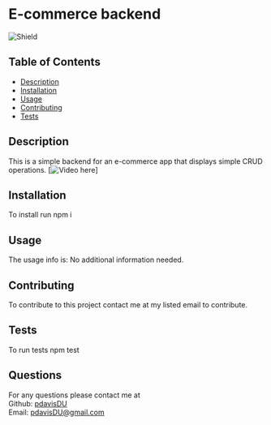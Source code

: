 # E-commerce backend
  ![Shield](https://img.shields.io/badge/license-MIT-blue)
  ## Table of Contents
  - [Description](#description)
  - [Installation](#command)
  - [Usage](#repo)
  - [Contributing](#contribute)
  - [Tests](#tests)

  ## Description
  This is a simple backend for an e-commerce app that displays simple CRUD operations.
  [![Video here](https://drive.google.com/file/d/1mtkqQFS2yY6gaIX8iq2pCsEOxNtFNaCB/view)]
  ## Installation
  To install run npm i
  ## Usage
  The usage info is: No additional information needed.
  ## Contributing
  To contribute to this project contact me at my listed email to contribute.
  ## Tests
  To run tests npm test
  ## Questions
  For any questions please contact me at  
  Github: [pdavisDU](https://github.com/pdavisDU)  
  Email: pdavisDU@gmail.com

